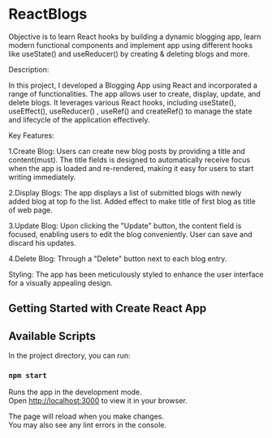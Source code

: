 # ReactBlogs
Objective is to learn React hooks by building a dynamic blogging app, learn modern functional components and implement app using different hooks like useState() and useReducer() by creating & deleting blogs and more.

Description:

In this project, I developed a Blogging App using React and incorporated a range of functionalities. The app allows user to create, display, update, and delete blogs. It leverages various React hooks, including useState(), useEffect(),  useReducer() , useRef() and createRef()  to manage the state and lifecycle of the application effectively.

Key Features:

1.Create Blog: Users can create new blog posts by providing a title and content(must). The title fields is designed to automatically receive focus when the app is loaded and re-rendered, making it easy for users to start writing immediately.

2.Display Blogs: The app displays a list of submitted blogs with newly added blog at top fo the list. Added effect to make title of first blog as title of web page. 

3.Update Blog: Upon clicking the "Update" button, the content field is focused, enabling users to edit the blog conveniently. User can save and discard his updates.

4.Delete Blog:  Through a "Delete" button next to each blog entry.

Styling: The app has been meticulously styled to enhance the user interface for a visually appealing design.




## Getting Started with Create React App

## Available Scripts

In the project directory, you can run:

### `npm start`

Runs the app in the development mode.\
Open [http://localhost:3000](http://localhost:3000) to view it in your browser.

The page will reload when you make changes.\
You may also see any lint errors in the console.

